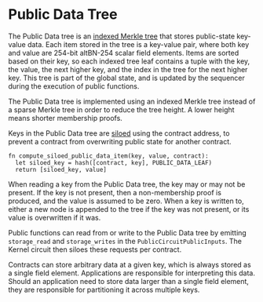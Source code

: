 # Public Data Tree

The Public Data tree is an [indexed Merkle tree](./tree_impls.md#indexed-merkle-trees) that stores public-state key-value data. Each item stored in the tree is a key-value pair, where both key and value are 254-bit altBN-254 scalar field elements. Items are sorted based on their key, so each indexed tree leaf contains a tuple with the key, the value, the next higher key, and the index in the tree for the next higher key. This tree is part of the global state, and is updated by the sequencer during the execution of public functions.

The Public Data tree is implemented using an indexed Merkle tree instead of a sparse Merkle tree in order to reduce the tree height. A lower height means shorter membership proofs.

Keys in the Public Data tree are [siloed](./tree_impls.md#siloing-leaves) using the contract address, to prevent a contract from overwriting public state for another contract.

```
fn compute_siloed_public_data_item(key, value, contract):
  let siloed_key = hash([contract, key], PUBLIC_DATA_LEAF)
  return [siloed_key, value]
```

When reading a key from the Public Data tree, the key may or may not be present. If the key is not present, then a non-membership proof is produced, and the value is assumed to be zero. When a key is written to, either a new node is appended to the tree if the key was not present, or its value is overwritten if it was.

Public functions can read from or write to the Public Data tree by emitting `storage_read` and `storage_writes` in the `PublicCircuitPublicInputs`. The Kernel circuit then siloes these requests per contract.

Contracts can store arbitrary data at a given key, which is always stored as a single field element. Applications are responsible for interpreting this data. Should an application need to store data larger than a single field element, they are responsible for partitioning it across multiple keys.

